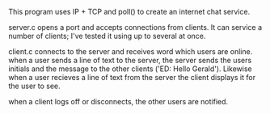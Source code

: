 This program uses IP + TCP and poll() to create an internet chat service. 

server.c opens a port and accepts connections from clients. 
It can service a number of clients; I've tested it using up to several at once.

client.c connects to the server and receives word which users are online.
when a user sends a line of text to the server, the server sends the users initials and the message to the other clients ('ED: Hello Gerald'). Likewise when a user recieves a line of text from the server the client displays it for the user to see.

when a client logs off or disconnects, the other users are notified.

